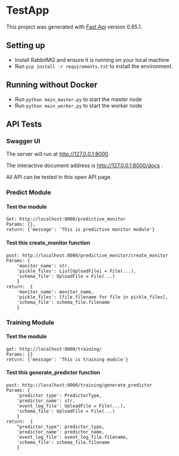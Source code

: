 # TestApp

This project was generated with [Fast Api](https://fastapi.tiangolo.com) version 0.65.1.

## Setting up

- Install RabbitMQ and ensure it is running on your local machine
- Run `pip install -r requirements.txt` to install the environment.

## Running without Docker

- Run `python main_master.py` to start the master node
- Run `python main_worker.py` to start the worker node

## API Tests

### Swagger UI

The server will run at http://127.0.0.1:8000

The interactive document address is http://127.0.0.1:8000/docs .

All API can be tested in this open API page.

### Predict Module

#### Test the module

```
Get: http://localhost:8000/predictive_monitor
Params: {},
return: {'message': 'This is predictive monitor module'}
```

#### Test this create_monitor function

```
post: http://localhost:8000/predictive_monitor/create_monitor
Params: {
    'monitor_name': str, 
    'pickle_files': List[UploadFile] = File(...),
    'schema_file': UploadFile = File(...)
    }
return:  {
    'monitor_name': monitor_name, 
    'pickle_files': [file.filename for file in pickle_files],
    'schema_file': schema_file.filename
    }
```

### Training Module

#### Test the module

```
get: http://localhost:8000/training/
Params: {}
return: {'message': 'This is training module'}
```

#### Test this generate_predictor function

```
post: http://localhost:8000/training/generate_predictor
Params: {
    'predictor_type': PredictorType, 
    'predictor_name': str, 
    'event_log_file': UploadFile = File(...),
    'schema_file': UploadFile = File(...)
    }
return:  {
    "predictor_type": predictor_type, 
    'predictor_name': predictor_name,
    'event_log_file': event_log_file.filename, 
    'schema_file': schema_file.filename
    }
```
